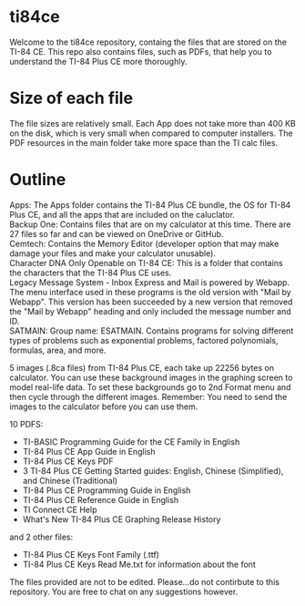 # ti84ce
Welcome to the ti84ce repository, containg the files that are stored on the TI-84 CE. This repo also contains files, such as PDFs, that help you to understand the TI-84 Plus CE more thoroughly.

# Size of each file
The file sizes are relatively small. Each App does not take more than 400 KB on the disk, which is very small when compared to computer installers. The PDF resources in the main folder take more space than the TI calc files.

# Outline
Apps: The Apps folder contains the TI-84 Plus CE bundle, the OS for TI-84 Plus CE, and all the apps that are included on the caluclator.\
Backup One: Contains files that are on my calculator at this time. There are 27 files so far and can be viewed on OneDrive or GitHub.\
Cemtech: Contains the Memory Editor (developer option that may make damage your files and make your calculator unusable).\
Character DNA Only Openable on TI-84 CE: This is a folder that contains the characters that the TI-84 Plus CE uses.\
Legacy Message System - Inbox Express and Mail is powered by Webapp. The menu interface used in these programs is the old version with "Mail by Webapp". This version has been succeeded by a new version that removed the "Mail by Webapp" heading and only included the message number and ID.\
SATMAIN: Group name: ESATMAIN. Contains programs for solving different types of problems such as exponential problems, factored polynomials, formulas, area, and more.

5 images (.8ca files) from TI-84 Plus CE, each take up 22256 bytes on calculator. You can use these background images in the graphing screen to model real-life data. To set these backgrounds go to 2nd Format menu and then cycle through the different images. Remember: You need to send the images to the calculator before you can use them.

10 PDFS:

* TI-BASIC Programming Guide for the CE Family in English
* TI-84 Plus CE App Guide in English 
* TI-84 Plus CE Keys PDF
* 3 TI-84 Plus CE Getting Started guides: English, Chinese (Simplified), and Chinese (Traditional)
* TI-84 Plus CE Programming Guide in English
* TI-84 Plus CE Reference Guide in English
* TI Connect CE Help
* What's New TI-84 Plus CE Graphing Release History

and 2 other files:
* TI-84 Plus CE Keys Font Family (.ttf)
* TI-84 Plus CE Keys Read Me.txt for information about the font

The files provided are not to be edited. Please...do not contirbute to this repository. You are free to chat on any suggestions however.
